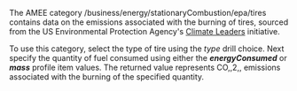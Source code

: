 The AMEE category /business/energy/stationaryCombustion/epa/tires
contains data on the emissions associated with the burning of tires,
sourced from the US Environmental Protection Agency's [Climate
Leaders](Climate_Leaders) initiative.

To use this category, select the type of tire using the *type* drill
choice. Next specify the quantity of fuel consumed using either the
***energyConsumed*** or ***mass*** profile item values. The returned
value represents CO,,2,, emissions associated with the burning of the
specified quantity.
